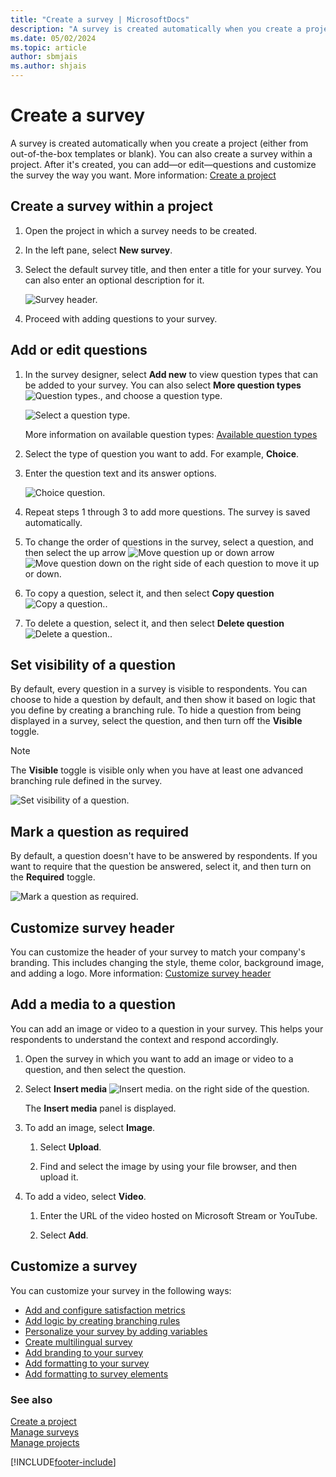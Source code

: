 ```yaml
---
title: "Create a survey | MicrosoftDocs"
description: "A survey is created automatically when you create a project. This topic explains how to create a survey in Dynamics 365 Customer Voice."
ms.date: 05/02/2024
ms.topic: article
author: sbmjais
ms.author: shjais
---
```


# Create a survey

A survey is created automatically when you create a project (either from out-of-the-box templates or blank). You can also create a survey within a project. After it's created, you can add&mdash;or edit&mdash;questions and customize the survey the way you want. More information: [Create a project](create-project.md)

## Create a survey within a project

1. Open the project in which a survey needs to be created.

2. In the left pane, select **New survey**.

3. Select the default survey title, and then enter a title for your survey. You can also enter an optional description for it.

    ![Survey header.](media/survey-header.png "Survey header")

4. Proceed with adding questions to your survey.

## Add or edit questions

1. In the survey designer, select **Add new** to view question types that can be added to your survey. You can also select **More question types** ![Question types.](media/more-ques-button.png "Question types"), and choose a question type.

    ![Select a question type.](media/more-questions.png "Select a question type")

    More information on available question types: [Available question types](available-question-types.md)

2. Select the type of question you want to add. For example, **Choice**.

3. Enter the question text and its answer options. 

    ![Choice question.](media/choice-ques.png "Choice question")

4. Repeat steps 1 through 3 to add more questions. The survey is saved automatically.

5. To change the order of questions in the survey, select a question, and then select the up arrow ![Move question up](media/move-ques-up.png "Move question up") or down arrow ![Move question down](media/move-ques-down.png "Move question down") on the right side of each question to move it up or down.

6. To copy a question, select it, and then select **Copy question** ![Copy a question.](media/copy-ques.png "Copy a question").

7. To delete a question, select it, and then select **Delete question** ![Delete a question.](media/delete-ques.png "Delete a question").

## Set visibility of a question

By default, every question in a survey is visible to respondents. You can choose to hide a question by default, and then show it based on logic that you define by creating a branching rule. To hide a question from being displayed in a survey, select the question, and then turn off the **Visible** toggle.

> [!NOTE]
> The **Visible** toggle is visible only when you have at least one advanced branching rule defined in the survey.

![Set visibility of a question.](media/ques-visibility.png "Set visibility of a question")

## Mark a question as required

By default, a question doesn't have to be answered by respondents. If you want to require that the question be answered, select it, and then turn on the **Required** toggle.

![Mark a question as required.](media/ques-required.png "Mark a question as required")

## Customize survey header

You can customize the header of your survey to match your company's branding. This includes changing the style, theme color, background image, and adding a logo. More information: [Customize survey header](custom-header.md)

## Add a media to a question

You can add an image or video to a question in your survey. This helps your respondents to understand the context and respond accordingly.

1. Open the survey in which you want to add an image or video to a question, and then select the question.

2. Select **Insert media** ![Insert media.](media/insert-image.png "Insert media") on the right side of the question.

    The **Insert media** panel is displayed.

3. To add an image, select **Image**.

    1. Select **Upload**.
    
    2. Find and select the image by using your file browser, and then upload it.

5. To add a video, select **Video**.

    1. Enter the URL of the video hosted on Microsoft Stream or YouTube.
    
    2. Select **Add**.

## Customize a survey

You can customize your survey in the following ways:

- [Add and configure satisfaction metrics](satisfaction-metrics.md)
- [Add logic by creating branching rules](create-branching-rule.md)
- [Personalize your survey by adding variables](personalize-survey.md)
- [Create multilingual survey](create-multilingual-survey.md)
- [Add branding to your survey](survey-branding.md)
- [Add formatting to your survey](survey-formatting.md)
- [Add formatting to survey elements](survey-text-format.md)

### See also

[Create a project](create-project.md)<br>
[Manage surveys](manage-surveys.md)<br>
[Manage projects](manage-projects.md)


[!INCLUDE[footer-include](includes/footer-banner.md)]
